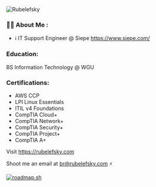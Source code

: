 <html>
<img src ="https://user-images.githubusercontent.com/73529325/172443859-30247d95-5cb2-4243-83ac-610ea989b42f.png" alt="Rubelefsky">
<p align ="center">
  </p>
</html>


### 👨‍💻 About Me :

- ℹ️ IT Support Engineer @ Siepe https://www.siepe.com/

### Education:
BS Information Technology @ WGU

### Certifications:
- AWS CCP
- LPI Linux Essentials
- ITIL v4 Foundations
- CompTIA Cloud+
- CompTIA Network+
- CompTIA Security+
- CompTIA Project+
- CompTIA A+

Visit https://rubelefsky.com

Shoot me an email at br@rubelefsky.com ⚡

<a href="https://roadmap.sh"><img src="https://roadmap.sh/card/tall/650a8b93d5295d7a81280ab5?variant=dark" alt="roadmap.sh"/></a>


<!--
**Rubelefsky/Rubelefsky** is a ✨ _special_ ✨ repository because its `README.md` (this file) appears on your GitHub profile.

Here are some ideas to get you started:

- 🔭 I’m currently working on ...
- 🌱 I’m currently learning ...
- 👯 I’m looking to collaborate on ...
- 🤔 I’m looking for help with ...
- 💬 Ask me about ...
- 📫 How to reach me: ...
- 😄 Pronouns: ...
- ⚡ Fun fact: ...
-->

